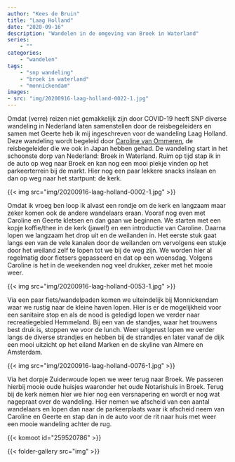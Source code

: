 ```yaml
---
author: "Kees de Bruin"
title: "Laag Holland"
date: "2020-09-16"
description: "Wandelen in de omgeving van Broek in Waterland"
series:
    - ""
categories:
    - "wandelen"
tags:
    - "snp wandeling"
    - "broek in waterland"
    - "monnickendam"
images:
- src: "img/20200916-laag-holland-0022-1.jpg"
---
```


Omdat (verre) reizen niet gemakkelijk zijn door COVID-19 heeft SNP diverse wandeling in Nederland laten samenstellen door de reisbegeleiders en samen met Geerte heb ik mij ingeschreven voor de wandeling Laag Holland. Deze wandeling wordt begeleid door [Caroline van Ommeren](https://cvoreizen.nl), de reisbegeleider die we ook in Japan hebben gehad. De wandeling start in het schoonste dorp van Nederland: Broek in Waterland. Ruim op tijd stap ik in de auto op weg naar Broek en kan nog een mooi plekje vinden op het parkeerterrein bij de markt. Hier nog een paar lekkere snacks inslaan en dan op weg naar het startpunt: de kerk.

{{< img src="img/20200916-laag-holland-0002-1.jpg" >}}

Omdat ik vroeg ben loop ik alvast een rondje om de kerk en langzaam maar zeker komen ook de andere wandelaars eraan. Vooraf nog even met Caroline en Geerte kletsen en dan gaan we beginnen. We starten met een kopje koffie/thee in de kerk (jawel!) en een introductie van Caroline. Daarna lopen we langzaam het drop uit en de weilanden in. Het eerste stuk gaat langs een van de vele kanalen door de weilanden om vervolgens een stukje door het weiland zelf te lopen tot we bij de weg zijn. We worden hier al regelmatig door fietsers gepasseerd en dat op een woensdag. Volgens Caroline is het in de weekenden nog veel drukker, zeker met het mooie weer.

{{< img src="img/20200916-laag-holland-0053-1.jpg" >}}

Via een paar fiets/wandelpaden komen we uiteindelijk bij Monnickendam waar we rustig naar de kleine haven lopen. Hier is er de mogelijkheid voor een sanitaire stop en als de nood is geledigd lopen we verder naar recreatiegebied Hemmeland. Bij een van de standjes, waar het trouwens best druk is, stoppen we voor de lunch. Weer uitgerust lopen we verder langs de diverse strandjes en hebben bij de strandjes en later vanaf de dijk een mooi uitzicht op het eiland Marken en de skyline van Almere en Amsterdam.

{{< img src="img/20200916-laag-holland-0076-1.jpg" >}}

Via het dorpje Zuiderwoude lopen we weer terug naar Broek. We passeren hierbij mooie oude huisjes waaronder het oude Notarishuis in Broek. Terug bij de kerk nemen hier we hier nog een versnapering en wordt er nog wat nagepraat over de wandeling. Hier nemen we afscheid van een aantal wandelaars en lopen dan naar de parkeerplaats waar ik afscheid neem van Caroline en Geerte en stap dan in de auto voor de rit naar huis met weer een mooie wandeling achter de rug.

{{< komoot id="259520786" >}}

{{< folder-gallery src="img" >}}